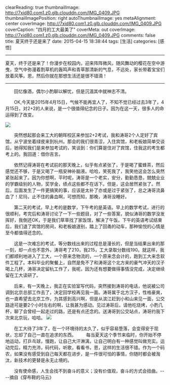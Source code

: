 clearReading: true
thumbnailImage: http://7xid80.com1.z0.glb.clouddn.com/IMG_0409.JPG
thumbnailImagePosition: right
autoThumbnailImage: yes
metaAlignment: center
coverImage: http://7xid80.com1.z0.glb.clouddn.com/IMG_0409.JPG
coverCaption: "四月的工大最美了"
coverMeta: out
coverImage: http://7xid80.com1.z0.glb.clouddn.com/IMG_0409.JPG
comments: false
title: 夏天终于还是来了
date: 2015-04-15 18:38:44
tags: [生活]
categories: [感悟]

---
夏天，终于还是来了！你漫步在校园内，迎来阵阵微风，随风舞动的樱花在空中游曳，空气中弥漫着割草机的轰鸣声和青草那清新的气息，不远处，家长带着宝宝们放着风筝。恩，然后你就在那想生活还是很不错滴！
<!-- more -->
***

&nbsp;&nbsp;&nbsp;&nbsp;&nbsp;&nbsp;&nbsp;回忆像酒，偶尔小酌聊以解忧，但是沉湎其中就神志不清。

&nbsp;&nbsp;&nbsp;&nbsp;&nbsp;&nbsp;&nbsp;OK,今天是2015年4月15日，气候不能再宜人了，不知不觉已经过去3年了，4月15日，对2+2的人来说，是一个很值得纪念的日子。因为在这一天，很多人的命运得到了改变。

![](http://7xid80.com1.z0.glb.clouddn.com/IMG_0405.JPG)

&nbsp;&nbsp;&nbsp;&nbsp;&nbsp;&nbsp;&nbsp;突然想起那会来工大的朝晖校区来参加2+2考试，我和涛哥2个人定好了宾馆，从宁波坐着绿皮来到杭州。那会的我们很青涩，入住宾馆，和老板娘简单交谈后，她得知我们是来参加考试的，笑谈到：你们算是住对了宾馆，住我这的考生都考上的。我回道：借你吉言。

&nbsp;&nbsp;&nbsp;&nbsp;&nbsp;&nbsp;&nbsp;依然记得涛哥在考试前的那天晚上，似乎有点紧张了，于是喝了蜜蜂茶，然后感觉还不够，于是又喝了一瓶安神补脑液。哈哈，笑死我了，我笑他这会怎么突然紧张起来了。因为你想啊，平时呢，涛哥是一个老实，安分，勤勤恳恳，兢兢业业的学霸级别的人物，奖学金，绩点这些都不在话下。但是，这会居然紧张了。然后，后面发生了一件更搞笑的事，应该是太补了亦或是过于紧张了，总之涛哥流鼻血了！尼玛，止不住的鼻血啊，可想而知，那晚，涛哥没睡好。

&nbsp;&nbsp;&nbsp;&nbsp;&nbsp;&nbsp;&nbsp;第二天的考试，早上考的是数学，下午考的是英语。早上的数学考试，进行的很顺利，考完后和涛哥讨论了一下一些题目，对了一些答案，貌似涛哥的数学没发挥好，我倒还OK，于是我们草草找了家饭馆，解决了午饭。下午的英语考试结束后，我们退了宾馆的房间，和老板娘道别，踏上了回甬的动车，那种愉悦的心情是至今都值得还念的。

&nbsp;&nbsp;&nbsp;&nbsp;&nbsp;&nbsp;&nbsp;这是一次难忘的考试，等分数线出来的过程总是漫长的，但是当结果出来的那一刻，却一点也不意外，涛哥考了210，我215，工大录取分数线190。就这样，我们都顺利地进入了工大，一个原来念物流的，一个原来念会计的，跑到工大来念软件工程了。本科毕业的聚餐上，自然是免不了和涛哥这个北方来的豪气冲天的汉子喝上几杯，涛哥决定留杭工作了，我呢，因为还有想要做得事情没完成，决定继续留在工大读研了。

&nbsp;&nbsp;&nbsp;&nbsp;&nbsp;&nbsp;&nbsp;后来，有一天晚上，我正在实验室写代码，突然接到涛哥的电话，他说被公司调到北京总部工作去了，决定回学校再见我一面。涛哥属于北方汉子，性格豪爽，也一直希望去北京工作，为其感到高兴啊，但是从滨江赶到小和山来见一面，公交路途可是要2个小时左右的啊，让我甚为感动。见过涛哥后，请他吃烧烤，小酌几杯，聊了会曾经一起走过的路，还是有点还念的。送涛哥到公交站点，涛哥约我下次来北京玩，哈哈。
![](http://7xid80.com1.z0.glb.clouddn.com/樱花.JPG
)

&nbsp;&nbsp;&nbsp;&nbsp;&nbsp;&nbsp;&nbsp;在工大待了3年了，在一个环境待的太久了，似乎容易堕落，会变得安于现状，忘却了自己一直在追求的东西。
&nbsp;&nbsp;&nbsp;&nbsp;&nbsp;&nbsp;&nbsp;每当夏天这个季节来临时，你开始不停地运动，打乒乓球，慢跑，让自己大汗淋漓，让自己明白有一种感觉叫做充实。运动完后，精力充沛，码代码，听歌，看看书，恩，这样的生活很不错。作为一个码农，如果没有感受到自己每天都在进步，是一件很可怕的事情，你随时都会被淘汰，新技术的更替是永无止境的。

&nbsp;&nbsp;&nbsp;&nbsp;&nbsp;&nbsp;&nbsp;没有使命感，人生会找不到奋斗的意义；没有价值观，奋斗的方式会扭曲。----摘自《穿布鞋的马云》

